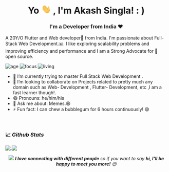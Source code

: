 <h1 align="center">Yo <img src="https://raw.githubusercontent.com/ABSphreak/ABSphreak/master/gifs/Hi.gif" width="30px"> , I'm Akash Singla! : ) </h1>

<h3 align="center">I'm a Developer from India ❤</h3>
  
A 20Y/O Flutter and Web developer🎯 from India. I'm passionate about Full-Stack Web Development.:bar_chart:. I like exploring scalability problems and improving efficiency and performance and I am a Strong Advocate for 📜 open source. 


![age](https://img.shields.io/badge/age-19-blue)
![focus](https://img.shields.io/badge/focus-FullStack-brightgreen)
![living](https://img.shields.io/badge/living-Bathinda-3c9)


- 🌱 I’m currently trying to master Full Stack Web Development .
- 👯 I’m looking to collaborate on Projects related to pretty much any domain such as Web- Development , Flutter- Development, etc ,I am a fast learner though!.
- 😄 Pronouns: he/him/his
- 💬 Ask me about: Memes.😆
- ⚡ Fun fact: I can chew a bubblegum for 6 hours continuously! 😄 
<br />


### 📈 *Github Stats*
<div float= "left">
<a href="https://github.com/akashsingla786">
<img width="45%" align="center" src="https://github-readme-stats.vercel.app/api?username=akashsingla786&layout=compact&show_icons=true&include_all_commits=true&theme=blue-green&count_private=true">
  </a>
<a href="https://github.com/remcohalman/github-readme-stats">
<img width="45%" align="center" src="https://github-readme-streak-stats.herokuapp.com/?user=akashsingla786&layout=compact&theme=radical&custom_title=streak-stats-ty&hide_border=false&layout=compact" />
  </a>
</div>



<p align="center">
  <img src="https://media.giphy.com/media/LnQjpWaON8nhr21vNW/giphy.gif" width="60"> <em><b>I love connecting with different people</b> so if you want to say <b>hi, I'll be happy to meet you more!</b> 😊</em>

